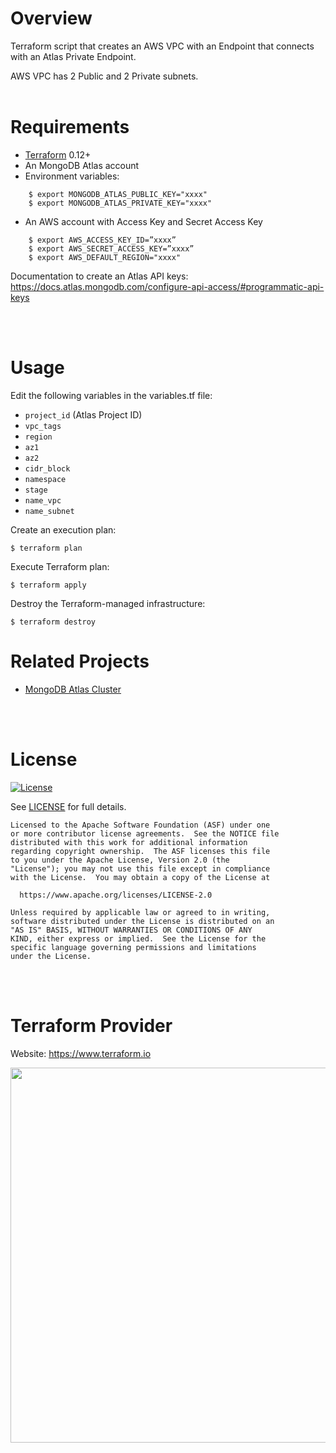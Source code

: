 # Overview

Terraform script that creates an AWS VPC with an Endpoint that connects with an Atlas Private Endpoint.

AWS VPC has 2 Public and 2 Private subnets.
<br/><br/>

# Requirements

- [Terraform](https://www.terraform.io/downloads.html) 0.12+
- An MongoDB Atlas account
- Environment variables:
```
    $ export MONGODB_ATLAS_PUBLIC_KEY="xxxx"
    $ export MONGODB_ATLAS_PRIVATE_KEY="xxxx"
```

- An AWS account with Access Key and Secret Access Key
```
    $ export AWS_ACCESS_KEY_ID=”xxxx”
    $ export AWS_SECRET_ACCESS_KEY=”xxxx”
    $ export AWS_DEFAULT_REGION="xxxx"
```

Documentation to create an Atlas API keys: https://docs.atlas.mongodb.com/configure-api-access/#programmatic-api-keys

<br/><br/>
# Usage

Edit the following variables in the variables.tf file:
- `project_id` (Atlas Project ID)
- `vpc_tags`
- `region`
- `az1`
- `az2`
- `cidr_block`
- `namespace`
- `stage`
- `name_vpc`
- `name_subnet`


Create an execution plan:
```
$ terraform plan
```

Execute Terraform plan:
```
$ terraform apply
```

Destroy the Terraform-managed infrastructure:
```
$ terraform destroy
```

# Related Projects

- [MongoDB Atlas Cluster](https://github.com/MartinCanovas/mongodb-atlas)

<br/><br/>
# License 

[![License](https://img.shields.io/badge/License-Apache%202.0-blue.svg)](https://opensource.org/licenses/Apache-2.0) 

See [LICENSE](LICENSE) for full details.

    Licensed to the Apache Software Foundation (ASF) under one
    or more contributor license agreements.  See the NOTICE file
    distributed with this work for additional information
    regarding copyright ownership.  The ASF licenses this file
    to you under the Apache License, Version 2.0 (the
    "License"); you may not use this file except in compliance
    with the License.  You may obtain a copy of the License at

      https://www.apache.org/licenses/LICENSE-2.0

    Unless required by applicable law or agreed to in writing,
    software distributed under the License is distributed on an
    "AS IS" BASIS, WITHOUT WARRANTIES OR CONDITIONS OF ANY
    KIND, either express or implied.  See the License for the
    specific language governing permissions and limitations
    under the License.


<br/><br/>
# Terraform Provider

Website: https://www.terraform.io

<img src="https://cdn.rawgit.com/hashicorp/terraform-website/master/content/source/assets/images/logo-hashicorp.svg" width="600px">
